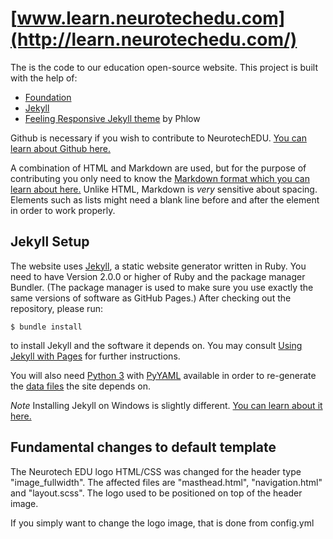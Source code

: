 # [www.learn.neurotechedu.com](http://learn.neurotechedu.com/)

The is the code to our education open-source website.
This project is built with the help of:

 * [Foundation](http://foundation.zurb.com/)
 * [Jekyll](http://jekyllrb.com/)
 * [Feeling Responsive Jekyll theme](https://phlow.github.io/feeling-responsive/) by Phlow

Github is necessary if you wish to contribute to NeurotechEDU. [You can learn about Github here.](https://guides.github.com/activities/hello-world/)

A combination of HTML and Markdown are used, but for the purpose of contributing you only need to know the [Markdown format which you can learn about here.](https://github.com/adam-p/markdown-here/wiki/Markdown-Cheatsheet) Unlike HTML, Markdown is _very_ sensitive about spacing. Elements such as lists might need a blank line before and after the element in order to work properly.

## Jekyll Setup

The website uses [Jekyll](http://jekyllrb.com/), a static website generator written in Ruby.
You need to have Version 2.0.0 or higher of Ruby and the package manager Bundler.
(The package manager is used to make sure you use exactly the same versions of software as GitHub Pages.)
After checking out the repository, please run:

```
$ bundle install
```

to install Jekyll and the software it depends on.
You may consult [Using Jekyll with Pages](https://help.github.com/articles/using-jekyll-with-pages/) for further instructions.

You will also need [Python 3](http://python.org/) with
[PyYAML](https://pypi.python.org/pypi/PyYAML/) available in order to
re-generate the [data files](#details) the site depends on.

*Note* Installing Jekyll on Windows is slightly different. [You can learn about it here.](https://jekyllrb.com/docs/windows/)

## Fundamental changes to default template

The Neurotech EDU logo HTML/CSS was changed for the header type "image_fullwidth". The affected files are "masthead.html", "navigation.html" and "layout.scss". The logo used to be positioned on top of the header image.

If you simply want to change the logo image, that is done from config.yml
